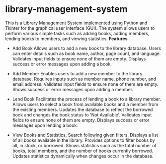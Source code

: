 # library-management-system
This is a Library Management System implemented using Python and Tkinter for the graphical user interface (GUI). The system allows users to perform various simple tasks such as adding books, adding members, lending books to members, and viewing statistics.
**Features**
- Add Book
Allows users to add a new book to the library database.
Users can enter details such as book name, author, page count, and language.
Validates input fields to ensure none of them are empty.
Displays success or error messages upon adding a book.

- Add Member
Enables users to add a new member to the library database.
Requires inputs such as member name, phone number, and email address.
Validates input fields to ensure none of them are empty.
Shows success or error messages upon adding a member.

- Lend Book
Facilitates the process of lending a book to a library member.
Allows users to select a book from available books and a member from the existing members.
Updates the database to reflect the borrowed book and changes the book status to 'Not Available'.
Validates input fields to ensure none of them are empty.
Displays success or error messages upon lending a book.

- View Books and Statistics, Search following given filters.
Displays a list of all books available in the library.
Provides options to filter books by all, in stock, or borrowed.
Shows statistics such as the total number of books, total members, and the number of books currently borrowed.
Updates statistics dynamically when changes occur in the database.
